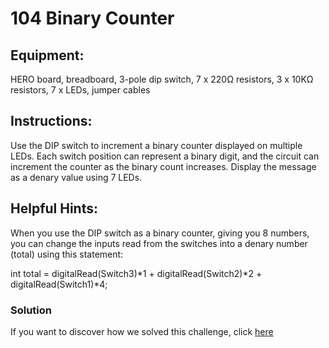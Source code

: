 # 104 Binary Counter

## Equipment:

HERO board, breadboard, 3-pole dip switch, 7 x 220Ω resistors, 3 x 10KΩ resistors, 7 x LEDs, jumper cables

## Instructions:
Use the DIP switch to increment a binary counter displayed on multiple LEDs. Each switch position can represent a binary digit, and the circuit can increment the counter as the binary count increases. Display the message as a denary value using 7 LEDs. 

## Helpful Hints:
When you use the DIP switch as a binary counter, giving you 8 numbers, you can change the inputs read from the switches into a denary number (total) using this statement: 

int total = digitalRead(Switch3)*1 + digitalRead(Switch2)*2 + digitalRead(Switch1)*4;

### Solution

If you want to discover how we solved this challenge, click [here](Solution)